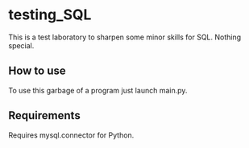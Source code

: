# testing_SQL

This is a test laboratory to sharpen some minor skills for SQL. Nothing special.

## How to use

To use this garbage of a program just launch main.py.

## Requirements

Requires mysql.connector for Python.


